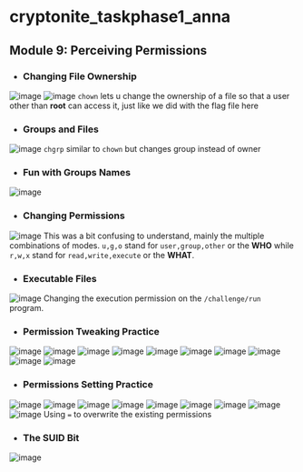 # cryptonite_taskphase1_anna
## Module 9: Perceiving Permissions

- ### Changing File Ownership
![image](https://github.com/user-attachments/assets/db98912b-b0cb-45a6-b49d-a854087f826a)
![image](https://github.com/user-attachments/assets/923d8ea6-5d5a-4dd2-aea2-2cebb12d251b)
`chown` lets u change the ownership of a file so that a user other than **root** can access it, just like we did with the flag file here

- ### Groups and Files
![image](https://github.com/user-attachments/assets/c103393e-672f-4a7e-9c5a-1cea9b62126d)
`chgrp` similar to `chown` but changes group instead of owner

- ### Fun with Groups Names
![image](https://github.com/user-attachments/assets/700a33eb-b85d-42c5-a929-fc2821eb69c4)

- ### Changing Permissions
![image](https://github.com/user-attachments/assets/edac932c-2bdd-4f05-a9b4-4d30f126b268)
This was a bit confusing to understand, mainly the multiple combinations of modes. `u,g,o` stand for `user,group,other` or the **WHO** while `r,w,x` stand for `read,write,execute` or the **WHAT**.

- ### Executable Files
![image](https://github.com/user-attachments/assets/741502af-0138-43ff-b381-8af9b58df942)
Changing the execution permission on the `/challenge/run` program.

- ### Permission Tweaking Practice
![image](https://github.com/user-attachments/assets/90715bca-1d96-4b60-9367-6e82edca5d13)
![image](https://github.com/user-attachments/assets/db7afcfb-819b-4a69-9b1a-b64b93691d99)
![image](https://github.com/user-attachments/assets/27b0277a-a092-4cb7-aa18-56f5727db066)
![image](https://github.com/user-attachments/assets/2014597b-70b1-4590-81f6-a54922f68013)
![image](https://github.com/user-attachments/assets/42de4de3-d9f5-43ff-946f-c513126e7625)
![image](https://github.com/user-attachments/assets/7540aeae-54fe-4f48-9043-47f3948ae332)
![image](https://github.com/user-attachments/assets/98180083-c4ff-4b8a-ace5-5c6928a87fd8)
![image](https://github.com/user-attachments/assets/7016ccd1-49ab-4727-a93a-b4e3a702e31d)
![image](https://github.com/user-attachments/assets/edf7047e-5fd3-4759-b4bf-754037b1564f)
![image](https://github.com/user-attachments/assets/3e3d1c4d-feb1-4587-873e-df4dbcb001d4)

- ### Permissions Setting Practice
![image](https://github.com/user-attachments/assets/bcac0cb9-9c96-40dd-9e4a-ce9a5a68bc75)
![image](https://github.com/user-attachments/assets/3fa668d8-0fda-4c8a-b34a-a84a728ef27a)
![image](https://github.com/user-attachments/assets/cba79a5b-4a2c-4edf-a4dd-4208b70b18bd)
![image](https://github.com/user-attachments/assets/c1d8557f-55b1-47b9-afef-6908ab4c98fe)
![image](https://github.com/user-attachments/assets/b2d29082-8c7e-453c-a088-e886067c2278)
![image](https://github.com/user-attachments/assets/bde63aca-ebc4-44ee-8e2b-c5e09c8a6949)
![image](https://github.com/user-attachments/assets/21292d4f-8357-4b4a-8620-3ea3ab724b22)
![image](https://github.com/user-attachments/assets/27c21778-c501-416c-9b6d-623e48760eea)
![image](https://github.com/user-attachments/assets/b8a94508-9643-40b0-817a-00d8b102de19)
Using `=` to overwrite the existing permissions

- ### The SUID Bit
![image](https://github.com/user-attachments/assets/8d53783d-8355-4541-82e8-e84b1e02428e)
